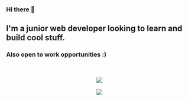 ### Hi there 👋

<h2>I'm a junior web developer looking to learn and build cool stuff.</h2> 
<h3>Also open to work opportunities :)</h3>
<br><br>
<div align="center">
<img align="center" src="https://github-readme-stats.vercel.app/api/?username=guidugaich" />
<br><br>
<img align="center" src="https://github-readme-stats.vercel.app/api/top-langs/?username=guidugaich" />
</div>



